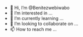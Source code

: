 - 👋 Hi, I’m @Benitezwebiwabo
- 👀 I’m interested in ...
- 🌱 I’m currently learning ...
- 💞️ I’m looking to collaborate on ...
- 📫 How to reach me ...

<!---
Benitezwebiwabo/Benitezwebiwabo is a ✨ special ✨ repository because its `README.md` (this file) appears on your GitHub profile.
You can click the Preview link to take a look at your changes.
--->
